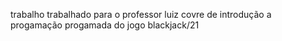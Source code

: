 trabalho trabalhado para o professor luiz covre de introdução a progamação progamada do jogo blackjack/21
